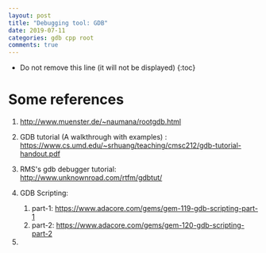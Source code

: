 ```yaml
---
layout: post
title: "Debugging tool: GDB"
date: 2019-07-11
categories: gdb cpp root
comments: true
---
```


* Do not remove this line (it will not be displayed)
{:toc}

# Some references

1. http://www.muenster.de/~naumana/rootgdb.html

1. GDB tutorial (A walkthrough with examples) : https://www.cs.umd.edu/~srhuang/teaching/cmsc212/gdb-tutorial-handout.pdf
2. RMS's gdb debugger tutorial: http://www.unknownroad.com/rtfm/gdbtut/
3. GDB Scripting:
   1. part-1: https://www.adacore.com/gems/gem-119-gdb-scripting-part-1
   2. part-2: https://www.adacore.com/gems/gem-120-gdb-scripting-part-2
4.

